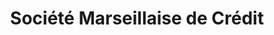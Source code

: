 ---
title: "Société Marseillaise de Crédit"
url: /avignon/societe-marseillaise-de-credit/
shop: vacant
---